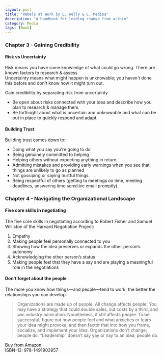 ```yaml
---
layout: post
title: "Rebels at Work by L. Kelly & C. Medina"
description: "A handbook for leading change from within"
category: Media
tags: [Book]
---
```


### Chapter 3 - Gaining Credibility

#### Risk vs Uncertainty 

Risk means you have some knowledge of what could go wrong. There are known factors to research & assess.  
Uncertainty means what might happen is unknowable; you haven't done this before and don't know how it might turn out.

Gain credibility by separating risk from uncertainty.  

- Be open about risks connected with your idea and describe how you plan to research & manage them.  
- Be forthright about what is uncertain and unknowable and what can be put in place to quickly respond and adapt.  

#### Building Trust 

Building trust comes down to:

- Doing what you say you're going to do  
- Being genuinely committed to helping  
- Helping others without expecting anything in return  
- Admitting mistakes and providing early warnings when you see that things are unlikely to go as planned  
- Not gossiping or saying hurtful things  
- Being respectful of others (getting to meetings on time, meeting deadlines, answering time sensitive email promptly)  

### Chapter 4 - Navigating the Organizational Landscape

#### Five core skills in negotiating  

The five core skills in negotiating according to Robert Fisher and Samuel Williston of the Harvard Negotiation Project:  

1. Empathy  
2. Making people feel personally connected to you  
3. Showing how the idea preserves or expands the other person’s autonomy  
4. Acknowledging the other person’s status  
5. Making people feel that they have a say and are playing a meaningful role in the negotiations

#### Don't forget about the people

The more you know how things—and people—tend to work, the better the relationships you can develop.  

> Organizations are made up of people. 
> All change affects people. 
> You may have a strategy that could double sales, cut costs by a third, and win industry admiration. 
> Nonetheless, it still affects people. 
> To be successful, figure out how people feel and what anxieties or fears your idea might provoke, and then factor that into how you frame, socialize, and implement your idea.
> Organizations don’t change; people do. “Leadership” doesn’t say yay or nay to an idea; people do.

[Buy from Amazon](https://www.amazon.com/Rebels-Work-Handbook-Leading-Change/dp/1491903953)  
ISBN-13: 978-1491903957
